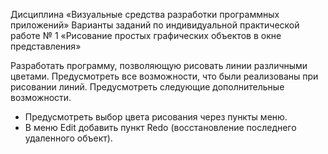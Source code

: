 Дисциплина 
«Визуальные средства разработки программных приложений»
Варианты заданий по
индивидуальной практической работе № 1
«Рисование простых графических объектов в окне представления»

Разработать программу, позволяющую рисовать линии
различными цветами. Предусмотреть все возможности, что были
реализованы при рисовании линий. Предусмотреть следующие
дополнительные возможности.
 - Предусмотреть выбор цвета рисования через пункты меню.
 - В меню Edit добавить пункт Redo (восстановление последнего
удаленного объект).